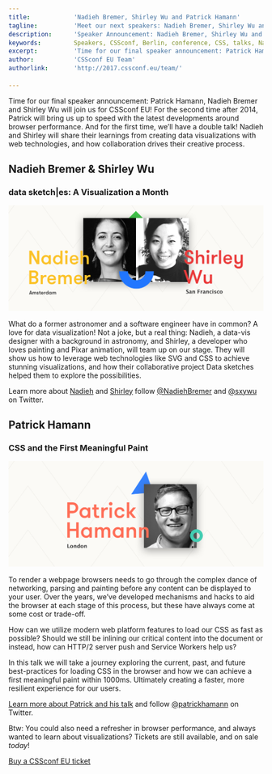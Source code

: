 ```yaml
---
title:            'Nadieh Bremer, Shirley Wu and Patrick Hamann'
tagline:          'Meet our next speakers: Nadieh Bremer, Shirley Wu and Patrick Hamann'
description:      'Speaker Announcement: Nadieh Bremer, Shirley Wu and Patrick Hamann'
keywords:         Speakers, CSSconf, Berlin, conference, CSS, talks, Nadieh Bremer, Shirley Wu, Patrick Hamann
excerpt:          'Time for our final speaker announcement: Patrick Hamann, Nadieh Bremer and Shirley Wu will join us for CSSconf EU 2017!'
author:           'CSSconf EU Team'
authorlink:       'http://2017.cssconf.eu/team/'

---
```


Time for our final speaker announcement: Patrick Hamann, Nadieh Bremer and Shirley Wu will join us for CSSconf EU!
For the second time after 2014, Patrick will bring us up to speed with the latest developments around browser performance. And for the first time, we’ll have a double talk! Nadieh and Shirley will share their learnings from creating data visualizations with web technologies, and how collaboration drives their creative process.

## Nadieh Bremer & Shirley Wu
### data sketch|es: A Visualization a Month

![Nadieh Bremer and Shirley Wu](shirley-and-nadieh-blog.png)

What do a former astronomer and a software engineer have in common? A love for data visualization! Not a joke, but a real thing: Nadieh, a data-vis designer with a background in astronomy, and Shirley, a developer who loves painting and Pixar animation, will team up on our stage. They will show us how to leverage web technologies like SVG and CSS to achieve stunning visualizations, and how their collaborative project Data sketches helped them to explore the possibilities.

Learn more about [Nadieh](http://2017.cssconf.eu/speakers/nadieh-bremer.html) and [Shirley](http://2017.cssconf.eu/speakers/shirley-wu.html) follow [@NadiehBremer](https://twitter.com/NadiehBremer) and [@sxywu](https://twitter.com/sxywu) on Twitter.


## Patrick Hamann
### CSS and the First Meaningful Paint

![Patrick Hamann](patrick-hamann-blog.png)

To render a webpage browsers needs to go through the complex dance of networking, parsing and painting before any content can be displayed to your user. Over the years, we’ve developed mechanisms and hacks to aid the browser at each stage of this process, but these have always come at some cost or trade-off.

How can we utilize modern web platform features to load our CSS as fast as possible? Should we still be inlining our critical content into the document or instead, how can HTTP/2 server push and Service Workers help us?

In this talk we will take a journey exploring the current, past, and future best-practices for loading CSS in the browser and how we can achieve a first meaningful paint within 1000ms. Ultimately creating a faster, more resilient experience for our users.


[Learn more about Patrick and his talk](http://2017.cssconf.eu/speakers/patrick-hamann.html) and follow [@patrickhamann](https://twitter.com/patrickhamann) on Twitter.


Btw: You could also need a refresher in browser performance, and always wanted to learn about visualizations? Tickets are still available, and on sale *today*!

<a href="https://tito.io/cssconfeu/cssconfeu-2017" class="btn--special">
  <span class="btn__span" data-hover="Buy CSSconf EU Ticket">Buy a CSSconf EU ticket</span>
</a>
